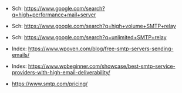 - Sch: https://www.google.com/search?q=high+performance+mail+server
- Sch: https://www.google.com/search?q=high+volume+SMTP+relay
- Sch: https://www.google.com/search?q=unlimited+SMTP+relay


- Index: https://www.wpoven.com/blog/free-smtp-servers-sending-emails/
- Index: https://www.wpbeginner.com/showcase/best-smtp-service-providers-with-high-email-deliverability/

- https://www.smtp.com/pricing/
